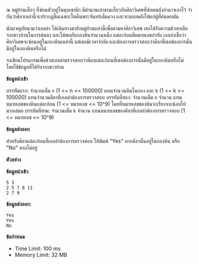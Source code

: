 
ณ หมู่บ้านเล็กๆ ที่ซ่อนตัวอยู่ในหุบเขาลึก มีตำนานเล่าขานเกี่ยวกับศิลาวิเศษที่ซ่อนพลังอำนาจเอาไว้ ว่ากันว่าศิลาเหล่านี้จะปรากฏขึ้นเฉพาะในคืนพระจันทร์เต็มดวง และจะมอบพลังให้แก่ผู้ที่ค้นพบมัน

นักผจญภัยนามว่าเอลล่า ได้เดินทางมายังหมู่บ้านแห่งนี้เพื่อตามหาศิลาวิเศษ เธอได้รับความช่วยเหลือจากชาวบ้านในการค้นหา และได้พบกับกองหินจำนวนหนึ่ง แต่ละก้อนมีหมายเลขกำกับ เอลล่าเชื่อว่าศิลาวิเศษจะซ่อนอยู่ในกองหินเหล่านี้ แต่เธอมีเวลาจำกัด และต้องการตรวจสอบว่าศิลาที่เธอต้องการนั้นมีอยู่ในกองหินหรือไม่

จงเขียนโปรแกรมเพื่อช่วยเอลล่าตรวจสอบว่าศิลาแต่ละก้อนที่เธอต้องการนั้นมีอยู่ในกองหินหรือไม่ โดยใช้ข้อมูลที่ได้รับจากชาวบ้าน

**ข้อมูลนำเข้า**

บรรทัดแรก: จำนวนเต็ม `n` (1 <= n <= 100000) แทนจำนวนหินในกอง และ `k` (1 <= k <= 100000) แทนจำนวนศิลาที่เอลล่าต้องการตรวจสอบ
บรรทัดที่สอง: จำนวนเต็ม `n` จำนวน แทนหมายเลขของหินแต่ละก้อน (1 <= หมายเลข <= 10^9) โดยที่หมายเลขของหินจะเรียงจากน้อยไปมากเสมอ
บรรทัดที่สาม: จำนวนเต็ม `k` จำนวน แทนหมายเลขของศิลาที่เอลล่าต้องการตรวจสอบ (1 <= หมายเลข <= 10^9)

**ข้อมูลส่งออก**

สำหรับศิลาแต่ละก้อนที่เอลล่าต้องการตรวจสอบ ให้พิมพ์ "Yes" หากศิลานั้นอยู่ในกองหิน หรือ "No" หากไม่อยู่

**ตัวอย่าง**

**ข้อมูลนำเข้า:**

```
5 3
2 5 7 8 11
2 7 9
```

**ข้อมูลส่งออก:**

```
Yes
Yes
No
```

**ข้อกำหนด**

*   Time Limit: 100 ms
*   Memory Limit: 32 MB
